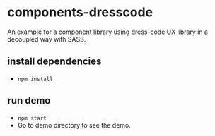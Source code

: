 # components-dresscode

An example for a component library using dress-code UX library in a decoupled way with SASS.

## install dependencies

- ```npm install```

## run demo

- ```npm start```
- Go to demo directory to see the demo.

